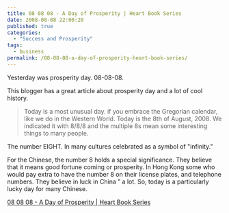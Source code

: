 ```yaml
---
title: 08 08 08 - A Day of Prosperity | Heart Book Series
date: 2008-08-08 22:00:20
published: true
categories:
  - "Success and Prosperity"
tags:
  - business
permalink: /08-08-08-a-day-of-prosperity-heart-book-series/
---
```

Yesterday was prosperity day. 08-08-08.

This blogger has a great article about prosperity day and a lot of cool history.

>Today is a most unusual day. if you embrace the Gregorian calendar, like we do in the Western World.  Today is the 8th of August, 2008.  We indicated it with 8/8/8 and the multiple 8s mean some interesting things to many people.

The number EIGHT. In many cultures celebrated as a symbol of  "infinity."

For the Chinese, the number 8 holds a special significance.  They believe that it means good fortune coming or prosperity.  In Hong Kong some who would pay extra to have the number 8 on their license plates, and telephone numbers.  They believe in luck in China  ” a lot.  So, today is a particularly lucky day for many Chinese.

[08 08 08 - A Day of Prosperity | Heart Book Series](http://heartbookseries.com/stories/08-08-08-a-day-of-prosperity/)
